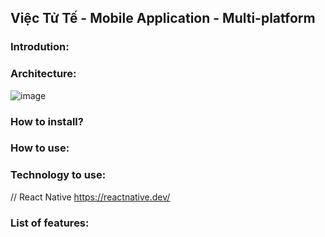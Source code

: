 ## Việc Tử Tế - Mobile Application - Multi-platform
### Introdution:
### Architecture:
![image](https://user-images.githubusercontent.com/76431966/216549731-c15470eb-dba2-4824-8cf6-6bac968d7b01.png)
### How to install?
### How to use:
### Technology to use:
// React Native https://reactnative.dev/
### List of features:
